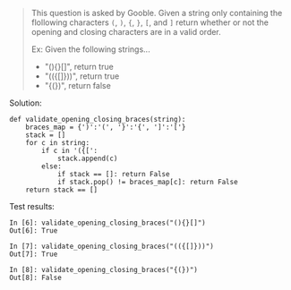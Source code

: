 > This question is asked by Gooble. Given a string only containing the flollowing characters `(`, `)`, `{`, `}`, `[`, and `]` return whether or not the opening and closing characters are in a valid order.
>
> Ex: Given the following strings...
> - "(){}[]", return true
> - "(({[]}))", return true
> - "{(})", return false

Solution:
```
def validate_opening_closing_braces(string):
    braces_map = {')':'(', '}':'{', ']':'['}
    stack = []
    for c in string:
        if c in '({[':
            stack.append(c)
        else:
            if stack == []: return False
            if stack.pop() != braces_map[c]: return False
    return stack == []
```

Test results:
```
In [6]: validate_opening_closing_braces("(){}[]")
Out[6]: True

In [7]: validate_opening_closing_braces("(({[]}))")
Out[7]: True

In [8]: validate_opening_closing_braces("{(})")
Out[8]: False
```